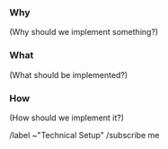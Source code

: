 ### Why

(Why should we implement something?)

### What

(What should be implemented?)

### How

(How should we implement it?)

/label ~"Technical Setup"
/subscribe me